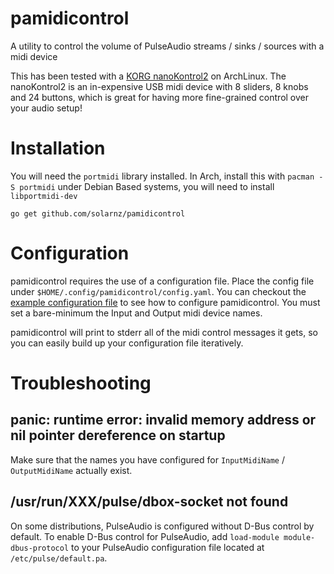 # pamidicontrol
A utility to control the volume of PulseAudio streams / sinks / sources with a midi device

This has been tested with a [KORG nanoKontrol2](https://www.korg.com/au/products/computergear/nanokontrol2/) on ArchLinux. The
nanoKontrol2 is an in-expensive USB midi device with 8 sliders, 8 knobs and 24 buttons, which is great for having more
fine-grained control over your audio setup!

# Installation

You will need the `portmidi` library installed. In Arch, install this with `pacman -S portmidi` under Debian Based systems, you will need to install `libportmidi-dev`

```
go get github.com/solarnz/pamidicontrol
```

# Configuration

pamidicontrol requires the use of a configuration file. Place the config file under `$HOME/.config/pamidicontrol/config.yaml`.
You can checkout the [example configuration file](https://github.com/solarnz/pamidicontrol/blob/master/config.yaml) to see how to configure pamidicontrol.
You must set a bare-minimum the Input and Output midi device names.

pamidicontrol will print to stderr all of the midi control messages it gets, so you can easily build up your configuration file iteratively.

# Troubleshooting

## panic: runtime error: invalid memory address or nil pointer dereference on startup

Make sure that the names you have configured for `InputMidiName` / `OutputMidiName` actually exist.

## /usr/run/XXX/pulse/dbox-socket not found

On some distributions, PulseAudio is configured without D-Bus control by default. To enable D-Bus control for PulseAudio, add `load-module module-dbus-protocol` to your PulseAudio configuration file located at `/etc/pulse/default.pa`.